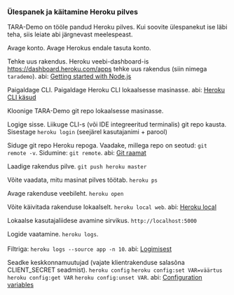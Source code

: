 ### Ülespanek ja käitamine Heroku pilves

TARA-Demo on tööle pandud Heroku pilves. Kui soovite ülespanekut ise läbi teha, siis leiate abi järgnevast meelespeast.
 
Avage konto. Avage Herokus endale tasuta konto.

Tehke uus rakendus. Heroku veebi-dashboard-is https://dashboard.heroku.com/apps tehke uus rakendus (siin nimega `tarademo`). abi: [Getting started with Node.js](https://devcenter.heroku.com/articles/getting-started-with-nodejs) 

Paigaldage CLI. Paigaldage Heroku CLI lokaalsesse masinasse. abi: [Heroku CLI käsud](https://devcenter.heroku.com/articles/using-the-cli)

Kloonige TARA-Demo git repo lokaalsesse masinasse.

Logige sisse. Liikuge CLI-s (või IDE integreeritud terminalis) git repo kausta. Sisestage `heroku login` (seejärel kasutajanimi + parool)

Siduge git repo Heroku repoga. Vaadake, millega repo on seotud: `git remote -v`. Sidumine: `git remote`. abi: [Git raamat](https://git-scm.com/book/en/v2/Git-Basics-Working-with-Remotes)

Laadige rakendus pilve. `git push heroku master`

Võite vaadata, mitu masinat pilves töötab. `heroku ps`

Avage rakenduse veebileht. `heroku open`

Võite käivitada rakenduse lokaalselt. `heroku local web`. abi: [Heroku local](https://devcenter.heroku.com/articles/heroku-local)

Lokaalse kasutajaliidese avamine sirvikus. `http://localhost:5000`

Logide vaatamine. `heroku logs`.<br><br> Filtriga: `heroku logs --source app -n 10`. abi: [Logimisest](https://devcenter.heroku.com/articles/logging) 

Seadke keskkonnamuutujad (vajate klientrakenduse salasõna CLIENT_SECRET seadmist). `heroku config` `heroku config:set VAR=väärtus` `heroku config:get VAR` `heroku config:unset VAR`. abi: [Configuration variables](https://devcenter.heroku.com/articles/getting-started-with-nodejs#define-config-vars) 


